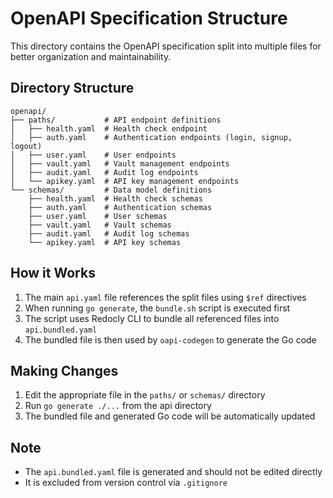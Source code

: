 # OpenAPI Specification Structure

This directory contains the OpenAPI specification split into multiple files for better organization and maintainability.

## Directory Structure

```
openapi/
├── paths/           # API endpoint definitions
│   ├── health.yaml  # Health check endpoint
│   ├── auth.yaml    # Authentication endpoints (login, signup, logout)
│   ├── user.yaml    # User endpoints
│   ├── vault.yaml   # Vault management endpoints
│   ├── audit.yaml   # Audit log endpoints
│   └── apikey.yaml  # API key management endpoints
└── schemas/         # Data model definitions
    ├── health.yaml  # Health check schemas
    ├── auth.yaml    # Authentication schemas
    ├── user.yaml    # User schemas
    ├── vault.yaml   # Vault schemas
    ├── audit.yaml   # Audit log schemas
    └── apikey.yaml  # API key schemas
```

## How it Works

1. The main `api.yaml` file references the split files using `$ref` directives
2. When running `go generate`, the `bundle.sh` script is executed first
3. The script uses Redocly CLI to bundle all referenced files into `api.bundled.yaml`
4. The bundled file is then used by `oapi-codegen` to generate the Go code

## Making Changes

1. Edit the appropriate file in the `paths/` or `schemas/` directory
2. Run `go generate ./...` from the api directory
3. The bundled file and generated Go code will be automatically updated

## Note

- The `api.bundled.yaml` file is generated and should not be edited directly
- It is excluded from version control via `.gitignore`